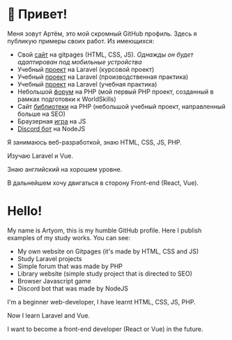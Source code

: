 # 👋 Привет!
Меня зовут Артём, это мой скромный GitHub профиль. 
Здесь я публикую примеры своих работ. Из имеющихся:
- Свой [сайт](https://github.com/artemchiruhin/artemchiruhin.github.io) на gitpages (HTML, CSS, JS). *Однажды он будет адаптирован под мобильные устройства*
- Учебный [проект](https://github.com/artemchiruhin/myhouse) на Laravel (курсовой проект)
- Учебный [проект](https://github.com/artemchiruhin/myhotel) на Laravel (производственная практика)
- Учебный [проект](https://github.com/artemchiruhin/myshop) на Laravel (учебная практика)
- Небольшой [форум](https://github.com/artemchiruhin/forum) на PHP (мой первый PHP проект, созданный в рамках подготовки к WorldSkills)
- Сайт [библиотеки](https://github.com/artemchiruhin/mylibrary) на PHP (небольшой учебный проект, направленный больше на SEO)
- Браузерная [игра](https://github.com/artemchiruhin/game) на JS
- [Discord бот](https://github.com/artemchiruhin/discord_bot) на NodeJS


Я занимаюсь веб-разработкой, знаю HTML, CSS, JS, PHP.

Изучаю Laravel и Vue.

Знаю английский на хорошем уровне.

В дальнейшем хочу двигаться в сторону Front-end (React, Vue). 

# Hello! 
My name is Artyom, this is my humble GitHub profile. 
Here I publish examples of my study works. You can see:
- My own website on Gitpages (it's made by HTML, CSS and JS) 
- Study Laravel projects
- Simple forum that was made by PHP
- Library website (simple study project that is directed to SEO) 
- Browser Javascript game
- Discord bot that was made by NodeJS


I'm a beginner web-developer, I have learnt HTML, CSS, JS, PHP.

Now I learn Laravel and Vue. 

I want to become a front-end developer (React or Vue) in the future. 

